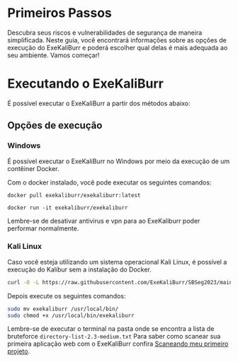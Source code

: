 # Primeiros Passos
Descubra seus riscos e vulnerabilidades de segurança de maneira simplificada. Neste guia, você encontrará informações sobre as opções de execução do ExeKaliBurr e poderá escolher qual delas é mais adequada ao seu ambiente. Vamos começar!

# Executando o ExeKaliBurr

É possível executar o ExeKaliBurr a partir dos métodos abaixo:

## Opções de execução

### Windows
É possível executar o ExeKaliBurr no Windows por meio da execução de um contêiner Docker.

Com o docker instalado, você pode executar os seguintes comandos:

```text
docker pull exekaliburr/exekaliburr:latest
```
```text
docker run -it exekaliburr/exekaliburr 
```
Lembre-se de desativar antivirus e vpn para ao ExeKaliburr poder performar normalmente.
### Kali Linux
Caso você esteja utilizando um sistema operacional Kali Linux, é possível a execução do Kalibur sem a instalação do Docker.
```bash
curl -O -L https://raw.githubusercontent.com/ExeKaliBurr/SBSeg2023/main/Source/kalibur 
```
Depois execute os seguintes comandos:
```bash
sudo mv exekaliburr /usr/local/bin/
sudo chmod +x /usr/local/bin/exekaliburr
```
Lembre-se de executar o terminal na pasta onde se encontra a lista de bruteforce `directory-list-2.3-medium.txt`
Para saber como scanear sua primeira aplicação web com o ExeKaliBurr confira [Scaneando meu primeiro projeto](/Manual/FirstScan.md).

